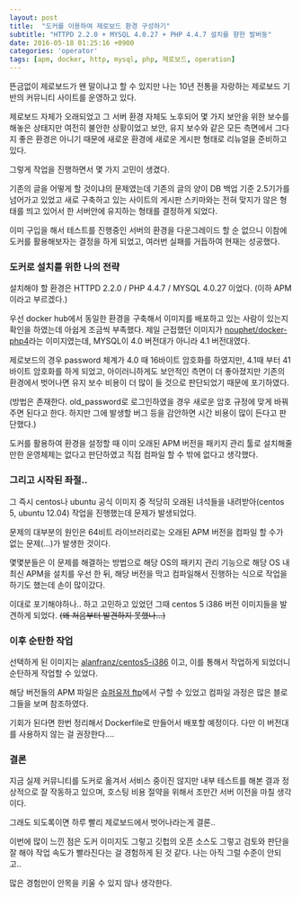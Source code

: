 ```yaml
---
layout: post
title:  "도커를 이용하여 제로보드 환경 구성하기"
subtitle: "HTTPD 2.2.0 + MYSQL 4.0.27 + PHP 4.4.7 설치를 향한 발버둥"
date: 2016-05-18 01:25:16 +0900
categories: 'operator'
tags: [apm, docker, http, mysql, php, 제로보드, operation]
---
```


뜬금없이 제로보드가 왠 말이냐고 할 수 있지만 나는 10년 전통을 자랑하는  제로보드 기반의 커뮤니티 사이트를 운영하고 있다.

제로보드 자체가 오래되었고 그 서버  환경 자체도 노후되어 몇 가지 보안을 위한 보수를 해놓은 상태지만 여전히 불안한 상황이었고 보안, 유지 보수와 같은 모든 측면에서 그다지 좋은 환경은 아니기 때문에 새로운 환경에 새로운 게시판 형태로 리뉴얼을 준비하고 있다.

그렇게 작업을 진행하면서 몇 가지 고민이 생겼다.

기존의 글을 어떻게 할 것이냐의 문제였는데 기존의 글의 양이 DB 백업 기준 2.5기가를 넘어가고 있었고 새로 구축하고 있는 사이트의 게시판 스키마와는 전혀 맞지가 않은 형태를 띄고 있어서 한 서버안에 유지하는 형태를 결정하게 되었다.

이미 구입을 해서 테스트를 진행중인 서버의 환경을 다운그레이드 할 순 없으니 이참에 도커를 활용해보자는 결정을 하게 되었고, 여러번 실패를 거듭하여 현재는 성공했다.

### 도커로 설치를 위한 나의 전략

설치해야 할 환경은 HTTPD 2.2.0 / PHP 4.4.7 / MYSQL 4.0.27 이었다. (이하 APM 이라고 부르겠다.)

우선 docker hub에서 동일한 환경을 구축해서 이미지를 배포하고 있는 사람이 있는지 확인을 하였는데 아쉽게 조금씩 부족했다. 제일 근접했던 이미지가 <a href="https://hub.docker.com/r/nouphet/docker-php4/" target="_blank">nouphet/docker-php4</a>라는 이미지였는데, MYSQL이 4.0 버전대가 아니라 4.1 버전대였다.

제로보드의 경우 password 체계가 4.0 때 16바이트 암호화를 하였지만, 4.1때 부터 41바이트 암호화를 하게 되었고, 아이러니하게도 보안적인 측면이 더 좋아졌지만 기존의 환경에서 벗어나면 유지 보수 비용이 더 많이 들 것으로 판단되었기 때문에 포기하였다.

(방법은 존재한다. old\_password로 로그인하였을 경우 새로운 암호 규정에 맞게 바꿔주면 된다고 한다. 하지만 그에 발생할 버그 등을 감안하면 시간 비용이 많이 든다고 판단했다.)

도커를 활용하여 환경을 설정할 때 이미 오래된 APM 버전을 패키지 관리 툴로 설치해줄만한 운영체제는 없다고 판단하였고 직접 컴파일 할 수 밖에 없다고 생각했다.

### 그리고 시작된 좌절..

그 즉시 centos나 ubuntu 공식 이미지 중 적당히 오래된 녀석들을 내려받아(centos 5, ubuntu 12.04) 작업을 진행했는데 문제가 발생되었다.

문제의 대부분의 원인은 64비트 라이브러리로는 오래된 APM 버전을 컴파일 할 수가 없는 문제(...)가 발생한 것이다.

몇몇분들은 이 문제를 해결하는 방법으로 해당 OS의 패키지 관리 기능으로 해당 OS 내 최신 APM을 설치를 우선 한 뒤, 해당 버전을 막고 컴파일해서 진행하는 식으로 작업을 하기도 했는데 손이 많이갔다.

이대로 포기해야하나.. 하고 고민하고 있었던 그때 centos 5 i386 버전 이미지들을 발견하게 되었다. <del>(왜 처음부터 발견하지 못했나...)</del>

### 이후 순탄한 작업

선택하게 된 이미지는 <a href="https://hub.docker.com/r/alanfranz/centos5-i386/" target="_blank">alanfranz/centos5-i386</a> 이고, 이를 통해서 작업하게 되었더니 순탄하게 작업할 수 있었다.

해당 버전들의 APM 파일은 <a href="http://ftp.superuser.co.kr/" target="_blank">슈퍼유저 ftp</a>에서 구할 수 있었고 컴파일 과정은 많은 블로그들을 보며 참조하였다.

기회가 된다면 한번 정리해서 Dockerfile로 만들어서 배포할 예정이다. 다만 이 버전대를 사용하지 않는 걸 권장한다....

### 결론

지금 실제 커뮤니티를 도커로 옮겨서 서비스 중이진 않지만 내부 테스트를 해본 결과 정상적으로 잘 작동하고 있으며, 호스팅 비용 절약을 위해서 조만간 서버 이전을 마칠 생각이다.

그래도 되도록이면 하루 빨리 제로보드에서 벗어나라는게 결론..

이번에 많이 느낀 점은 도커 이미지도 그렇고 깃헙의 오픈 소스도 그렇고 검토와 판단을 잘 해야  작업 속도가 빨라진다는 걸 경험하게 된 것 같다. 나는 아직 그럴 수준이 안되고..

많은 경험만이 안목을 키울 수 있지 않나 생각한다.
